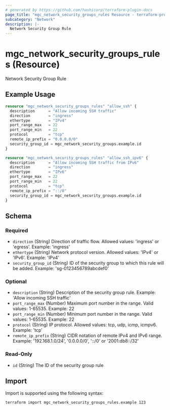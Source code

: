 ```yaml
---
# generated by https://github.com/hashicorp/terraform-plugin-docs
page_title: "mgc_network_security_groups_rules Resource - terraform-provider-mgc"
subcategory: "Network"
description: |-
  Network Security Group Rule
---
```


# mgc_network_security_groups_rules (Resource)

Network Security Group Rule

## Example Usage

```terraform
resource "mgc_network_security_groups_rules" "allow_ssh" {
  description      = "Allow incoming SSH traffic"
  direction        = "ingress"
  ethertype        = "IPv4"
  port_range_max   = 22
  port_range_min   = 22
  protocol         = "tcp"
  remote_ip_prefix = "0.0.0.0/0"
  security_group_id = mgc_network_security_groups.example.id
}

resource "mgc_network_security_groups_rules" "allow_ssh_ipv6" {
  description      = "Allow incoming SSH traffic from IPv6"
  direction        = "ingress"
  ethertype        = "IPv6"
  port_range_max   = 22
  port_range_min   = 22
  protocol         = "tcp"
  remote_ip_prefix = "::/0"
  security_group_id = mgc_network_security_groups.example.id
}
```

<!-- schema generated by tfplugindocs -->
## Schema

### Required

- `direction` (String) Direction of traffic flow. Allowed values: 'ingress' or 'egress'. Example: 'ingress'
- `ethertype` (String) Network protocol version. Allowed values: 'IPv4' or 'IPv6'. Example: 'IPv4'
- `security_group_id` (String) ID of the security group to which this rule will be added. Example: 'sg-0123456789abcdef0'

### Optional

- `description` (String) Description of the security group rule. Example: 'Allow incoming SSH traffic'
- `port_range_max` (Number) Maximum port number in the range. Valid values: 1-65535. Example: 22
- `port_range_min` (Number) Minimum port number in the range. Valid values: 1-65535. Example: 22
- `protocol` (String) IP protocol. Allowed values: tcp, udp, icmp, icmpv6. Example: 'tcp'
- `remote_ip_prefix` (String) CIDR notation of remote IPv4 and IPv6 range. Example: '192.168.1.0/24', '0.0.0.0/0', '::/0' or '2001:db8::/32'

### Read-Only

- `id` (String) The ID of the security group rule

## Import

Import is supported using the following syntax:

```shell
terraform import mgc_network_security_groups_rules.example 123
```

